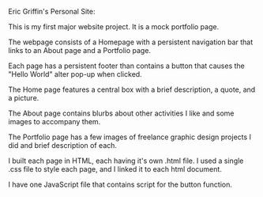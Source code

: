 Eric Griffin's Personal Site:

This is my first major website project. It is a mock portfolio page.

The webpage consists of a Homepage with a persistent navigation bar that links to an About page and a Portfolio page.

Each page has a persistent footer than contains a button that causes the "Hello World" alter pop-up when clicked.

The Home page features a central box with a brief description, a quote, and a picture.

The About page contains blurbs about other activities I like and some images to accompany them.

The Portfolio page has a few images of freelance graphic design projects I did and brief description of each.

I built each page in HTML, each having it's own .html file. I used a single .css file to style each page, and I linked it to each html document.

I have one JavaScript file that contains script for the button function.
